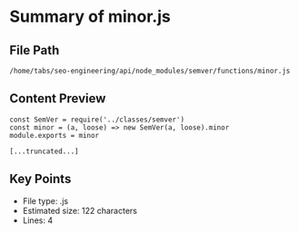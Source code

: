 # Summary of minor.js
  
## File Path
`/home/tabs/seo-engineering/api/node_modules/semver/functions/minor.js`

## Content Preview
```
const SemVer = require('../classes/semver')
const minor = (a, loose) => new SemVer(a, loose).minor
module.exports = minor

[...truncated...]
```

## Key Points
- File type: .js
- Estimated size: 122 characters
- Lines: 4
